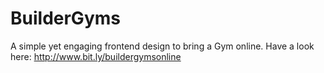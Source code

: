 # BuilderGyms
A simple yet engaging frontend design to bring a Gym online. Have a look here: http://www.bit.ly/buildergymsonline
